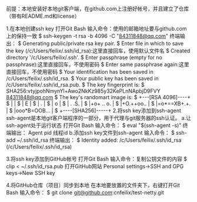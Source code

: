 前提：本地安装好本地git客户端，在github.com上注册好帐号，并且建立了仓库（带有README.md和license）

1.在本地创建ssh key
	打开Git Bash
	输入命令：使用的邮箱地址要与github.com上的保持一致
	$ ssh-keygen -t rsa -b 4096 -C "84311848@qq.com"
	终端输出：
	$ Generating public/private rsa key pair.
	$ Enter file in which to save the key (/c/Users/feilix/.ssh/id_rsa):这里直接回车，使用默认文件名
	$ Created directory '/c/Users/feilix/.ssh'.
	$ Enter passphrase (empty for no passphrase):这里直接回车，不使用密码
	$ Enter same passphrase again:这里直接回车，不使用密码
	$ Your identification has been saved in /c/Users/feilix/.ssh/id_rsa.
	$ Your public key has been saved in /c/Users/feilix/.ssh/id_rsa.pub.
	$ The key fingerprint is:
	$ SHA256:vtyjpohNmynYl+Awo2NkKz985y32KePLnNApbjD9FVY 84311848@qq.com
	$ The key's randomart image is:
	$ +---[RSA 4096]----+
	$ |                 |
	$ |          E      |
	$ |         .       |
	$ |        o        |
	$ |   .   .S.       |
	$ |+o+ .. o.        |
	$ |+O.++oo..        |
	$ |=o*==XB+.+.      |
	$ |ooo*B=OOB...     |
	$ +----[SHA256]-----+
2.将ssh key添加到ssh-agent
	ssh-agent是本地git客户端程序的一部分，用于代理与git服务器的ssh认证。
	a.让ssh-agent处于运行状态
		打开Git Bash
		输入命令：
		$ eval "$(ssh-agent -s)"
		终端输出：
		Agent pid 线程id
	b.添加ssh key文件到ssh-agent
		输入命令：
		$ ssh-add ~/.ssh/id_rsa
		终端输出：
		$ Identity added: /c/Users/feilix/.ssh/id_rsa (/c/Users/feilix/.ssh/id_rsa)
	
3.将ssh key添加到GitHub帐号
	打开Git Bash
	输入命令：复制公钥文件的内容
	$ clip < ~/.ssh/id_rsa.pub
	打开GitHub网站
	Personal settings->SSH and GPG keys->New SSH key
	
4.将GitHub仓库（项目）同步到本地
	在本地要放置的文件夹下，右键打开Git Bash
	输入命令：
	$ git clone git@github.com:cnfeilix/test-netty.git
	
	